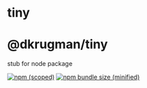 # tiny
# @dkrugman/tiny
stub for node package


[![npm (scoped)](https://img.shields.io/npm/v/@dkrugman/tiny.svg)](https://github.com/dkrugman/tiny)
[![npm bundle size (minified)](https://img.shields.io/bundlephobia/min/tiny.svg)](https://github.com/dkrugman/tiny.git)

